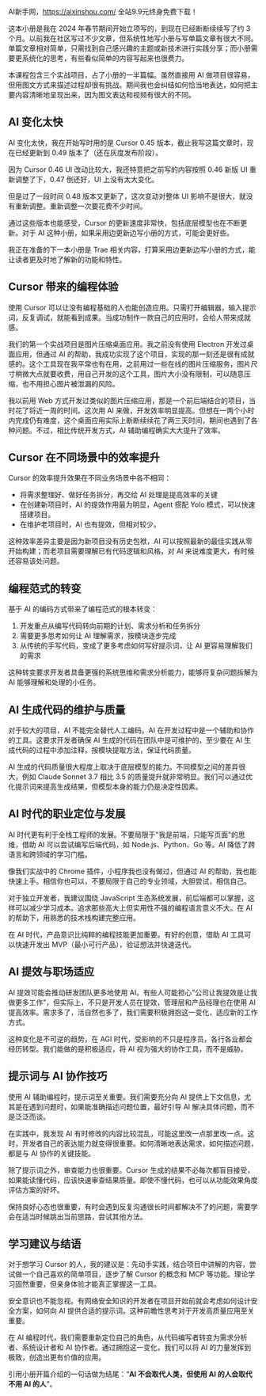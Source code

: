 AI新手网，https://aixinshou.com/  全站9.9元终身免费下载！

这本小册是我在 2024 年春节期间开始立项写的，到现在已经断断续续写了约 3 个月。以前我在社区写过不少文章，但系统性地写小册与写单篇文章有很大不同。单篇文章相对简单，只需找到自己感兴趣的主题或新技术进行实践分享；而小册需要更系统化的思考，有些看似简单的内容写起来也很费力。

本课程包含三个实战项目，占了小册的一半篇幅。虽然直接用 AI 做项目很容易，但用图文方式来描述过程却很有挑战。期间我也会纠结如何恰当地表达，如何把主要内容清晰地呈现出来，因为图文表达和视频有很大的不同。

AI 变化太快
-------

AI 变化太快，我在开始写时用的是 Cursor 0.45 版本，截止我写这篇文章时，现在已经更新到 0.49 版本了（还在灰度发布阶段）。

因为 Cursor 0.46 UI 改动比较大，我还特意把之前写的内容按照 0.46 新版 UI 重新调整了下，0.47 倒还好，UI 上没有太大变化。

但是过了一段时间 0.48 版本又更新了，这次变动对整体 UI 影响不是很大，就没有重新调整。重新调整一次要花费不少时间。

通过这些版本也能感受，Cursor 的更新速度非常快，包括底层模型也在不断更新。对于 AI 这种小册，如果采用边更新边写小册的方式，可能会更好些。

我正在准备的下一本小册是 Trae 相关内容，打算采用边更新边写小册的方式，能让读者更及时地了解新的功能和特性。

Cursor 带来的编程体验
--------------

使用 Cursor 可以让没有编程基础的人也能创造应用。只需打开编辑器，输入提示词，反复调试，就能看到成果。当成功制作一款自己的应用时，会给人带来成就感。

我们的第一个实战项目是图片压缩桌面应用。我之前没有使用 Electron 开发过桌面应用，但通过 AI 的帮助，我成功实现了这个项目，实现的那一刻还是很有成就感的。这个工具现在我平常也有在用，之前用过一些在线的图片压缩服务，图片尺寸稍微大点就要收费，用自己开发的这个工具，图片大小没有限制，可以随意压缩，也不用担心图片被泄漏的风险。

我以前用 Web 方式开发过类似的图片压缩应用，那是一个前后端结合的项目，当时花了将近一周的时间。这次用 AI 来做，开发效率明显提高。但想在一两个小时内完成仍有难度，这个桌面应用实际上断断续续花了两三天时间，期间也遇到了各种问题。不过，相比传统开发方式，AI 辅助编程确实大大提升了效率。

Cursor 在不同场景中的效率提升
------------------

Cursor 的效率提升效果在不同业务场景中各不相同：

*   将需求整理好、做好任务拆分，再交给 AI 处理是提高效率的关键
*   在创建新项目时，AI 的提效作用最为明显，Agent 搭配 Yolo 模式，可以快速搭建项目。
*   在维护老项目时，AI 也有提效，但相对较少。

这种效率差异主要是因为新项目没有历史包袱，AI 可以按照最新的最佳实践从零开始构建；而老项目需要理解已有代码逻辑和风格，对 AI 来说难度更大，有时候还容易该处问题。

编程范式的转变
-------

基于 AI 的编码方式带来了编程范式的根本转变：

1.  开发重点从编写代码转向前期的计划、需求分析和任务拆分
2.  需要更多思考如何让 AI 理解需求，按模块逐步完成
3.  从传统的手写代码，变成了更多考虑如何写好提示词，让 AI 更容易理解我们的需求

这种转变要求开发者具备更强的系统思维和需求分析能力，能够将复杂问题拆解为 AI 能够理解和处理的小任务。

AI 生成代码的维护与质量
-------------

对于较大的项目，AI 不能完全替代人工编码。AI 在开发过程中是一个辅助和协作的工具。这要求开发者确保 AI 生成的代码在团队中是可维护的，至少要在 AI 生成代码的过程中添加注释，按模块提取方法，保证代码质量。

AI 生成的代码质量很大程度上取决于底层模型的能力。不同模型之间的差异很大，例如 Claude Sonnet 3.7 相比 3.5 的质量提升就非常明显。我们可以通过优化提示词来提高生成结果，但模型本身的能力仍是决定性因素。

AI 时代的职业定位与发展
-------------

AI 时代更有利于全栈工程师的发展。不要局限于"我是前端，只能写页面"的思维，借助 AI 可以尝试编写后端代码，如 Node.js、Python、Go 等。AI 降低了跨语言和跨领域的学习门槛。

像我们实战中的 Chrome 插件，小程序我也没有做过，但通过 AI 的帮助，我也能快速上手。相信你也可以，不要局限于自己的专业领域，大胆尝试，相信自己。

对于独立开发者，我建议围绕 JavaScript 生态系统发展，前后端都可以掌握，这样可以减少学习成本。追求那些高大上但实用性不强的编程语言意义不大。在 AI 的帮助下，用熟悉的技术栈构建完整应用。

在 AI 时代，产品意识比纯粹的编程技能更加重要。有好的创意，借助 AI 工具可以快速开发出 MVP（最小可行产品），验证想法并快速迭代。

AI 提效与职场适应
----------

AI 提效可能会推动研发团队更多地使用 AI。有些人可能担心"公司让我提效是让我做更多工作"，但实际上，不只是开发人员在提效，管理层和产品经理也在使用 AI 提高效率。需求多了，活自然也多了，我们需要积极拥抱这一变化，适应新的工作方式。

这种变化是不可逆的趋势，在 AGI 时代，受影响的不只是程序员，各行各业都会经历转型。我们能做的是积极适应，将 AI 视为强大的协作工具，而不是威胁。

提示词与 AI 协作技巧
------------

使用 AI 辅助编程时，提示词至关重要。我们需要充分向 AI 提供上下文信息，尤其是在遇到问题时，如果能准确描述问题位置，最好引导 AI 解决具体问题，而不是泛泛而谈。

在实践中，我发现 AI 有时修改的内容比较混乱，可能这里改一点那里改一点。这时，开发者自己的表达能力就变得很重要。如何清晰地表达需求，如何描述问题，都是与 AI 协作的关键技能。

除了提示词之外，审查能力也很重要。Cursor 生成的结果不必每次都盲目接受，如果能读懂代码，应该快速审查结果质量。即使不懂代码，也可以从功能效果角度评估方案的好坏。

保持良好心态也很重要，有时会遇到反复沟通很长时间都解决不了的问题，需要学会在适当时候跳出当前思路，尝试其他方法。

学习建议与结语
-------

对于想学习 Cursor 的人，我的建议是：先动手实践，结合项目中讲解的内容，尝试做一个自己喜欢的简单项目，逐步了解 Cursor 的概念和 MCP 等功能。理论学习固然重要，但亲身体验才能真正掌握这一工具。

安全意识也不能忽视。有网络安全知识的开发者在项目开始前就会考虑如何设计安全方案，如何向 AI 提供合适的提示词。这种前瞻性思考对于开发高质量应用至关重要。

在 AI 编程时代，我们需要重新定位自己的角色，从代码编写者转变为需求分析者、系统设计者和 AI 协作者。通过拥抱这一变化，我们可以将 AI 的力量发挥到极致，创造出更有价值的应用。

引用小册开篇介绍的一句话做为结尾：“**AI 不会取代人类，但使用 AI 的人会取代不用 AI 的人**”。